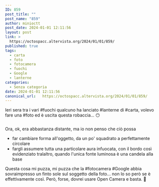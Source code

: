 ```yaml
---
ID: 859
post_title: ""
post_name: "859"
author: minioctt
post_date: 2024-01-01 12:11:56
layout: post
link: >
  https://octospacc.altervista.org/2024/01/01/859/
published: true
tags:
  - carta
  - foto
  - fotocamera
  - fuochi
  - Google
  - lanterne
categories:
  - Senza categoria
date: 2024-01-01 12:11:56
canonical_url:   https://octospacc.altervista.org/2024/01/01/859/
---
```

<!-- wp:paragraph -->
<p>Ieri sera tra i vari #fuochi qualcuno ha lanciato #lanterne di #carta, volevo fare una #foto ed è uscita questa robaccia... 😶</p>
<!-- /wp:paragraph -->

<!-- wp:paragraph -->
<p></p>
<!-- /wp:paragraph -->

<!-- wp:image {"id":858,"sizeSlug":"large"} -->
<figure class="wp-block-image size-large"><img src="https://octospacc.altervista.org/wp-content/uploads/2024/01/image_editor_output_image-1316998584-17041070058682880139517784872345-960x925.jpg" alt="" class="wp-image-858"/></figure>
<!-- /wp:image -->

<!-- wp:paragraph -->
<p></p>
<!-- /wp:paragraph -->

<!-- wp:paragraph -->
<p>Ora, ok, era abbastanza distante, ma io non penso che ciò possa</p>
<!-- /wp:paragraph -->

<!-- wp:list -->
<ul><!-- wp:list-item -->
<li>far cambiare forma all'oggetto, da un po' squadrato a perfettamente circolare</li>
<!-- /wp:list-item -->

<!-- wp:list-item -->
<li>fargli assumere tutta una particolare aura infuocata, con il bordo così evidenziato tralaltro, quando l'unica fonte luminosa è una candela alla base</li>
<!-- /wp:list-item --></ul>
<!-- /wp:list -->

<!-- wp:paragraph -->
<p>Questa cosa mi puzza, mi puzza che la #fotocamera #Google abbia sovraimpresso un finto sole sul soggetto della foto... non lo so però se è effettivamente così. Però, forse, dovrei usare Open Camera e basta. 😤</p>
<!-- /wp:paragraph -->